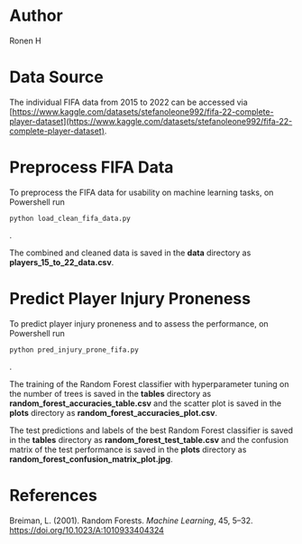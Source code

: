 # Author
Ronen H

# Data Source
The individual FIFA data from 2015 to 2022 can be accessed via [https://www.kaggle.com/datasets/stefanoleone992/fifa-22-complete-player-dataset](https://www.kaggle.com/datasets/stefanoleone992/fifa-22-complete-player-dataset).

# Preprocess FIFA Data
To preprocess the FIFA data for usability on machine learning tasks, on Powershell run
```
python load_clean_fifa_data.py
```
.  

The combined and cleaned data is saved in the **data** directory as **players_15_to_22_data.csv**.

# Predict Player Injury Proneness
To predict player injury proneness and to assess the performance, on Powershell run
```
python pred_injury_prone_fifa.py
```
. 

The training of the Random Forest classifier with hyperparameter tuning on the number of trees is saved in the **tables** directory as **random_forest_accuracies_table.csv** and the scatter plot is saved in the **plots** directory as **random_forest_accuracies_plot.csv**.  

The test predictions and labels of the best Random Forest classifier is saved in the **tables** directory as **random_forest_test_table.csv** and the confusion matrix of the test performance is saved in the **plots** directory as **random_forest_confusion_matrix_plot.jpg**.

# References
Breiman, L. (2001). Random Forests. *Machine Learning*, 45, 5–32. https://doi.org/10.1023/A:1010933404324
